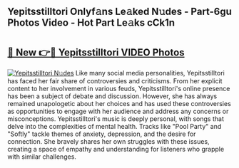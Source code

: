 ## Yepitsstilltori Onlyf𝚊ns Le𝚊ked N𝚞des - Part-6gu Photos Video - Hot Part Le𝚊ks cCk1n

# <h2><a href="http://ab42738.deff.icu/?id=Yepitsstilltori">🔗 New 👉🔴 Yepitsstilltori VIDEO Photos</a></h2>

[![Yepitsstilltori N𝚞des](https://i.imgur.com/rIISA9y.gif)](http://ab42738.deff.icu/?id=Yepitsstilltori)
Like many social media personalities, Yepitsstilltori has faced her fair share of controversies and criticisms. From her explicit content to her involvement in various feuds, Yepitsstilltori's online presence has been a subject of debate and discussion. However, she has always remained unapologetic about her choices and has used these controversies as opportunities to engage with her audience and address any concerns or misconceptions. Yepitsstilltori's music is deeply personal, with songs that delve into the complexities of mental health. Tracks like "Pool Party" and "Softly" tackle themes of anxiety, depression, and the desire for connection. She bravely shares her own struggles with these issues, creating a space of empathy and understanding for listeners who grapple with similar challenges.
